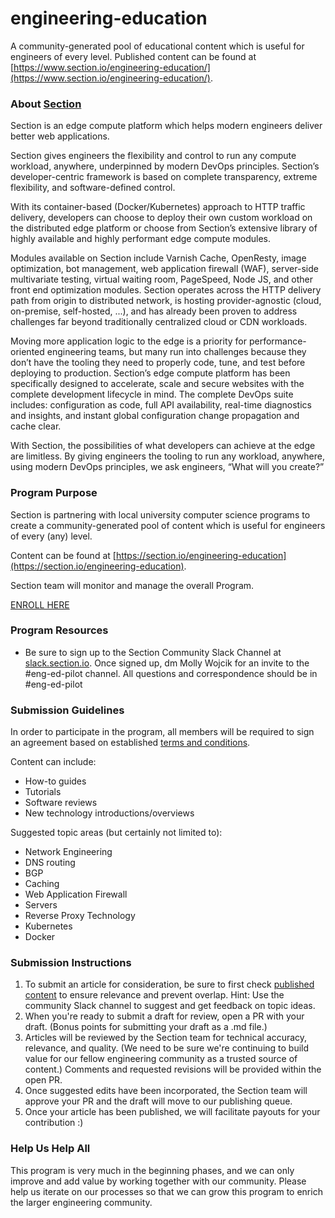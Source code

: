 # engineering-education
A community-generated pool of educational content which is useful for engineers of every level. Published content can be found at [https://www.section.io/engineering-education/](https://www.section.io/engineering-education/).

### About [Section](http://section.io/)
Section is an edge compute platform which helps modern engineers deliver better web applications. 

Section gives engineers the flexibility and control to run any compute workload, anywhere, underpinned by modern DevOps principles. Section’s developer-centric framework is based on complete transparency, extreme flexibility, and software-defined control.
 
With its container-based (Docker/Kubernetes) approach to HTTP traffic delivery, developers can choose to deploy their own custom workload on the distributed edge platform or choose from Section’s extensive library of highly available and highly performant edge compute modules.

Modules available on Section include Varnish Cache, OpenResty, image optimization, bot management, web application firewall (WAF), server-side multivariate testing, virtual waiting room, PageSpeed, Node JS, and other front end optimization modules. Section operates across the HTTP delivery path from origin to distributed network, is hosting provider-agnostic (cloud, on-premise, self-hosted, ...), and has already been proven to address challenges far beyond traditionally centralized cloud or CDN workloads.

Moving more application logic to the edge is a priority for performance-oriented engineering teams, but many run into challenges because they don’t have the tooling they need to properly code, tune, and test before deploying to production. Section’s edge compute platform has been specifically designed to accelerate, scale and secure websites with the complete development lifecycle in mind. The complete DevOps suite includes: configuration as code, full API availability, real-time diagnostics and insights, and instant global configuration change propagation and cache clear.

With Section, the possibilities of what developers can achieve at the edge are limitless. By giving engineers the tooling to run any workload, anywhere, using modern DevOps principles, we ask engineers, “What will you create?”

### Program Purpose
Section is partnering with local university computer science programs to create a community-generated pool of content which is useful for engineers of every (any) level. 

Content can be found at [https://section.io/engineering-education](https://section.io/engineering-education).

Section team will monitor and manage the overall Program.

[ENROLL HERE](https://docs.google.com/forms/d/e/1FAIpQLSfTbj3kqvEJEb5RLjqJurfbHa8ckzQx0CjRzaizblue9ZOK5A/viewform?usp=sf_link)

### Program Resources
- Be sure to sign up to the Section Community Slack Channel at [slack.section.io](https://slack.section.io/). Once signed up, dm Molly Wojcik for an invite to the #eng-ed-pilot channel. All questions and correspondence should be in #eng-ed-pilot

### Submission Guidelines
In order to participate in the program, all members will be required to sign an agreement based on established [terms and conditions](https://www.section.io/legal-stuff/engineering-education-terms/).

Content can include:
- How-to guides
- Tutorials
- Software reviews
- New technology introductions/overviews

Suggested topic areas (but certainly not limited to):
- Network Engineering
- DNS routing 
- BGP
- Caching
- Web Application Firewall
- Servers
- Reverse Proxy Technology
- Kubernetes
- Docker

### Submission Instructions
1. To submit an article for consideration, be sure to first check [published content](https://www.section.io/engineering-education/) to ensure relevance and prevent overlap. Hint: Use the community Slack channel to suggest and get feedback on topic ideas.
2. When you're ready to submit a draft for review, open a PR with your draft. (Bonus points for submitting your draft as a .md file.)
3. Articles will be reviewed by the Section team for technical accuracy, relevance, and quality. (We need to be sure we're continuing to build value for our fellow engineering community as a trusted source of content.) Comments and requested revisions will be provided within the open PR.
4. Once suggested edits have been incorporated, the Section team will approve your PR and the draft will move to our publishing queue.
5. Once your article has been published, we will facilitate payouts for your contribution :)

### Help Us Help All
This program is very much in the beginning phases, and we can only improve and add value by working together with our community. Please help us iterate on our processes so that we can grow this program to enrich the larger engineering community.
